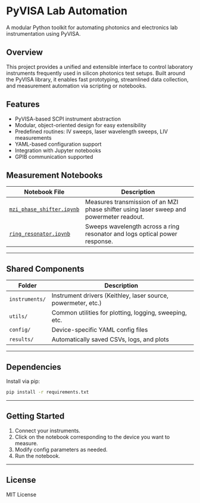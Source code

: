 # PyVISA Lab Automation

A modular Python toolkit for automating photonics and electronics lab instrumentation using PyVISA.

## Overview

This project provides a unified and extensible interface to control laboratory instruments frequently used in silicon photonics test setups. Built around the PyVISA library, it enables fast prototyping, streamlined data collection, and measurement automation via scripting or notebooks.


## Features

- PyVISA-based SCPI instrument abstraction
- Modular, object-oriented design for easy extensibility
- Predefined routines: IV sweeps, laser wavelength sweeps, LIV measurements
- YAML-based configuration support
- Integration with Jupyter notebooks
- GPIB communication supported



## Measurement Notebooks

| Notebook File | Description |
|---------------|-------------|
| [`mzi_phase_shifter.ipynb`](./mzi_phase_shifter.ipynb) | Measures transmission of an MZI phase shifter using laser sweep and powermeter readout. |
| [`ring_resonator.ipynb`](./ring_resonator.ipynb) | Sweeps wavelength across a ring resonator and logs optical power response. |

---

## Shared Components

| Folder | Description |
|--------|-------------|
| `instruments/` | Instrument drivers (Keithley, laser source, powermeter, etc.) |
| `utils/`       | Common utilities for plotting, logging, sweeping, etc. |
| `config/`      | Device-specific YAML config files |
| `results/`     | Automatically saved CSVs, logs, and plots |

---

## Dependencies

Install via pip:
```bash
pip install -r requirements.txt
```


---

## Getting Started

1. Connect your instruments.
2. Click on the notebook corresponding to the device you want to measure.
3. Modify config parameters as needed.
4. Run the notebook.

---

## License

MIT License

